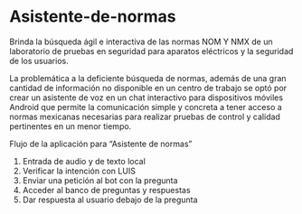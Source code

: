 # Asistente-de-normas
Brinda la búsqueda ágil e interactiva de las normas NOM Y NMX de un laboratorio de pruebas en seguridad para aparatos eléctricos y la seguridad de los usuarios.

La problemática a la deficiente búsqueda de normas, además de una gran cantidad de información no disponible en un centro de trabajo se optó por crear un asistente de voz en un chat interactivo para dispositivos móviles Android que permite la comunicación simple y concreta a tener acceso a normas mexicanas necesarias para realizar pruebas de control y calidad pertinentes en un menor tiempo.

Flujo de la aplicación para “Asistente de normas”
1. Entrada de audio y de texto local
2. Verificar la intención con LUIS
3. Enviar una petición al bot con la pregunta
4. Acceder al banco de preguntas y respuestas
5. Dar respuesta al usuario debajo de la pregunta
